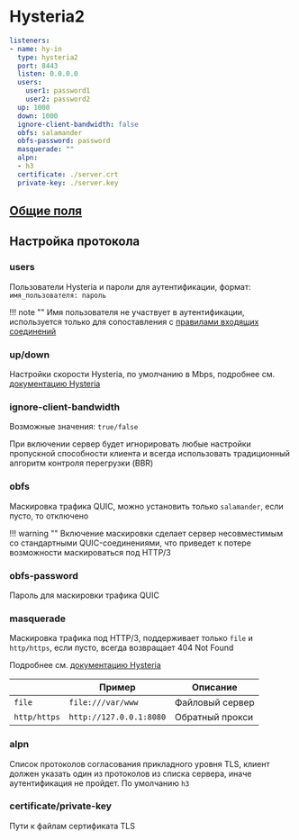 # Hysteria2

```{.yaml linenums="1"}
listeners:
- name: hy-in
  type: hysteria2
  port: 8443
  listen: 0.0.0.0
  users:
    user1: password1
    user2: password2
  up: 1000
  down: 1000
  ignore-client-bandwidth: false
  obfs: salamander
  obfs-password: password
  masquerade: ""
  alpn:
  - h3
  certificate: ./server.crt
  private-key: ./server.key
```

## [Общие поля](./index.md)

## Настройка протокола

### users

Пользователи Hysteria и пароли для аутентификации, формат: `имя_пользователя: пароль`

!!! note ""
    Имя пользователя не участвует в аутентификации, используется только для сопоставления с [правилами входящих соединений](../../rules/index.md#in-user)

### up/down

Настройки скорости Hysteria, по умолчанию в Mbps, подробнее см. [документацию Hysteria](https://v2.hysteria.network/zh/docs/advanced/Full-Server-Config/#_4)

### ignore-client-bandwidth

Возможные значения: `true/false`

При включении сервер будет игнорировать любые настройки пропускной способности клиента и всегда использовать традиционный алгоритм контроля перегрузки (BBR)

### obfs

Маскировка трафика QUIC, можно установить только `salamander`, если пусто, то отключено

!!! warning ""
    Включение маскировки сделает сервер несовместимым со стандартными QUIC-соединениями, что приведет к потере возможности маскироваться под HTTP/3

### obfs-password

Пароль для маскировки трафика QUIC

### masquerade

Маскировка трафика под HTTP/3, поддерживает только `file` и `http/https`, если пусто, всегда возвращает 404 Not Found

Подробнее см. [документацию Hysteria](https://v2.hysteria.network/zh/docs/advanced/Full-Server-Config/#masquerade)

|              | Пример                   | Описание       |
|--------------|-------------------------|----------------|
| `file`       | `file:///var/www`       | Файловый сервер |
| `http/https` | `http://127.0.0.1:8080` | Обратный прокси |

### alpn

Список протоколов согласования прикладного уровня TLS, клиент должен указать один из протоколов из списка сервера, иначе аутентификация не пройдет. По умолчанию `h3`

### certificate/private-key

Пути к файлам сертификата TLS 